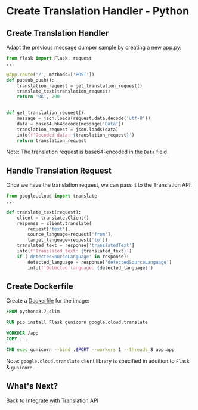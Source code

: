 # Create Translation Handler - Python

## Create Translation Handler

Adapt the previous message dumper sample by creating a new [app.py](../eventing/translation/python/app.py):

```python
from flask import Flask, request
...

@app.route('/', methods=['POST'])
def pubsub_push():
    translation_request = get_translation_request()
    translate_text(translation_request)
    return 'OK', 200


def get_translation_request():
    message = json.loads(request.data.decode('utf-8'))
    data = base64.b64decode(message['Data'])
    translation_request = json.loads(data)
    info(f'Decoded data: {translation_request}')
    return translation_request
```

Note: The translation request is base64-encoded in the `Data` field.

## Handle Translation Request

Once we have the translation request, we can pass it to the Translation API:

```python
from google.cloud import translate
...

def translate_text(request):
    client = translate.Client()
    response = client.translate(
        request['text'],
        source_language=request['from'],
        target_language=request['to'])
    translated_text = response['translatedText']
    info(f'Translated text: {translated_text}')
    if ('detectedSourceLanguage' in response):
        detected_language = response['detectedSourceLanguage']
        info(f'Detected language: {detected_language}')
```

## Create Dockerfile

Create a [Dockerfile](../eventing/translation/python/Dockerfile) for the image:

```dockerfile
FROM python:3.7-slim

RUN pip install Flask gunicorn google.cloud.translate

WORKDIR /app
COPY . .

CMD exec gunicorn --bind :$PORT --workers 1 --threads 8 app:app
```

Note: `google.cloud.translate` client library is specified in addition to `Flask` & `gunicorn`.

## What's Next?

Back to [Integrate with Translation API](09-translationeventing.md)
